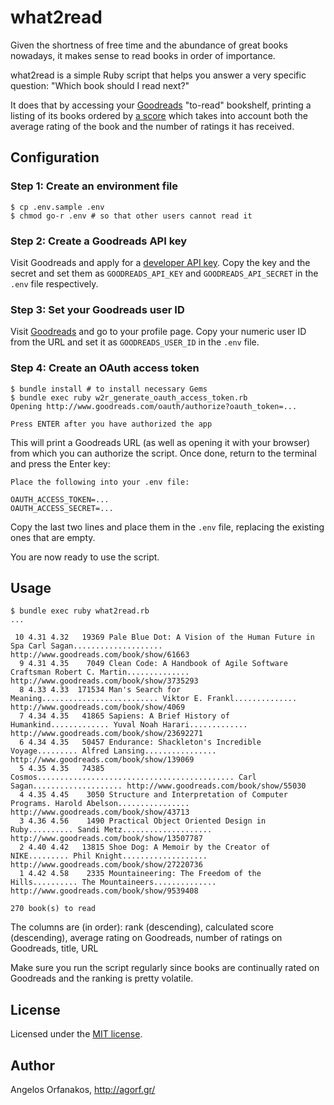 # what2read

Given the shortness of free time and the abundance of great books nowadays, it
makes sense to read books in order of importance.

what2read is a simple Ruby script that helps you answer a very specific
question: "Which book should I read next?"

It does that by accessing your [Goodreads][] "to-read" bookshelf, printing a
listing of its books ordered by [a score][] which takes into account both the
average rating of the book and the number of ratings it has received.

## Configuration

### Step 1: Create an environment file

    $ cp .env.sample .env
    $ chmod go-r .env # so that other users cannot read it

### Step 2: Create a Goodreads API key

Visit Goodreads and apply for a [developer API key][key]. Copy the key and the
secret and set them as `GOODREADS_API_KEY` and `GOODREADS_API_SECRET` in the
`.env` file respectively.

### Step 3: Set your Goodreads user ID

Visit [Goodreads][] and go to your profile page. Copy your numeric user ID from
the URL and set it as `GOODREADS_USER_ID` in the `.env` file.

### Step 4: Create an OAuth access token

    $ bundle install # to install necessary Gems
    $ bundle exec ruby w2r_generate_oauth_access_token.rb
    Opening http://www.goodreads.com/oauth/authorize?oauth_token=...

    Press ENTER after you have authorized the app

This will print a Goodreads URL (as well as opening it with your browser) from
which you can authorize the script. Once done, return to the terminal and press
the Enter key:

    Place the following into your .env file:

    OAUTH_ACCESS_TOKEN=...
    OAUTH_ACCESS_SECRET=...

Copy the last two lines and place them in the `.env` file, replacing the
existing ones that are empty.

You are now ready to use the script.

## Usage

    $ bundle exec ruby what2read.rb
    ...

     10 4.31 4.32   19369 Pale Blue Dot: A Vision of the Human Future in Spa Carl Sagan.................... http://www.goodreads.com/book/show/61663
      9 4.31 4.35    7049 Clean Code: A Handbook of Agile Software Craftsman Robert C. Martin.............. http://www.goodreads.com/book/show/3735293
      8 4.33 4.33  171534 Man's Search for Meaning.......................... Viktor E. Frankl.............. http://www.goodreads.com/book/show/4069
      7 4.34 4.35   41865 Sapiens: A Brief History of Humankind............. Yuval Noah Harari............. http://www.goodreads.com/book/show/23692271
      6 4.34 4.35   50457 Endurance: Shackleton's Incredible Voyage......... Alfred Lansing................ http://www.goodreads.com/book/show/139069
      5 4.35 4.35   74385 Cosmos............................................ Carl Sagan.................... http://www.goodreads.com/book/show/55030
      4 4.35 4.45    3050 Structure and Interpretation of Computer Programs. Harold Abelson................ http://www.goodreads.com/book/show/43713
      3 4.36 4.56    1490 Practical Object Oriented Design in Ruby.......... Sandi Metz.................... http://www.goodreads.com/book/show/13507787
      2 4.40 4.42   13815 Shoe Dog: A Memoir by the Creator of NIKE......... Phil Knight................... http://www.goodreads.com/book/show/27220736
      1 4.42 4.58    2335 Mountaineering: The Freedom of the Hills.......... The Mountaineers.............. http://www.goodreads.com/book/show/9539408

    270 book(s) to read

The columns are (in order): rank (descending), calculated score (descending),
average rating on Goodreads, number of ratings on Goodreads, title, URL

Make sure you run the script regularly since books are continually rated on
Goodreads and the ranking is pretty volatile.

## License

Licensed under the [MIT license][].

## Author

Angelos Orfanakos, http://agorf.gr/

[Goodreads]: https://www.goodreads.com/
[API]: https://www.goodreads.com/api
[a score]: http://stackoverflow.com/a/2134629
[key]: https://www.goodreads.com/api/keys
[MIT license]: https://github.com/agorf/what2read/blob/master/LICENSE.txt
